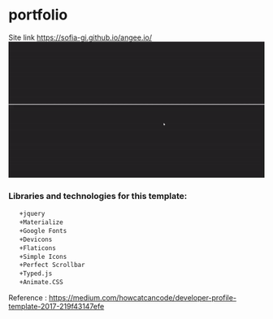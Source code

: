 # portfolio
Site link https://sofia-gi.github.io/angee.io/
![](/img/main_img.gif)

### Libraries and technologies for this template:

  ```bash
     +jquery
     +Materialize
     +Google Fonts
     +Devicons
     +Flaticons
     +Simple Icons
     +Perfect Scrollbar
     +Typed.js
     +Animate.CSS
  ```
Reference :  https://medium.com/howcatcancode/developer-profile-template-2017-219f43147efe
